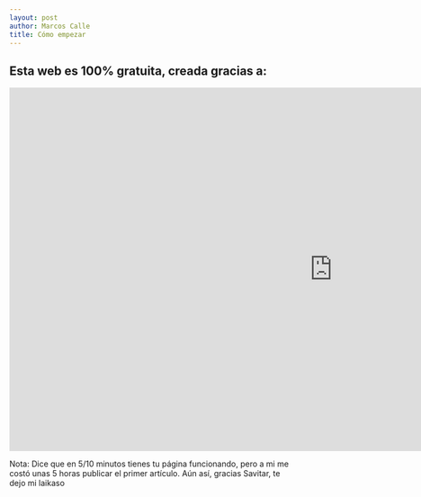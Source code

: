 ```yaml
---
layout: post
author: Marcos Calle
title: Cómo empezar
---
```


## Esta web es 100% gratuita, creada gracias a:

<iframe width="1148" height="646" src="https://www.youtube.com/embed/OZDKNqMXSxA" title="YouTube video player" frameborder="0" allow="accelerometer; autoplay; clipboard-write; encrypted-media; gyroscope; picture-in-picture" allowfullscreen></iframe>

Nota: Dice que en 5/10 minutos tienes tu página funcionando, pero a mi me costó unas 5 horas publicar el primer artículo. Aún así, gracias Savitar, te dejo mi laikaso